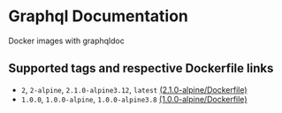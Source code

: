 # Graphql Documentation

Docker images with graphqldoc

## Supported tags and respective Dockerfile links

- `2`, `2-alpine`, `2.1.0-alpine3.12`, `latest` [(2.1.0-alpine/Dockerfile)](2.1.0-alpine/Dockerfile)
- `1.0.0`, `1.0.0-alpine`, `1.0.0-alpine3.8` [(1.0.0-alpine/Dockerfile)](1.0.0-alpine/Dockerfile)
